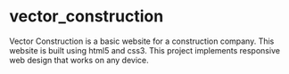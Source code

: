 # vector_construction
Vector Construction is a basic website for a construction company. This website is built using html5 and css3. This project implements responsive web design that works on any device.
